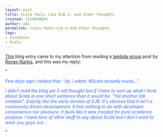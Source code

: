 ```yaml
---
layout: post
title: Scala feels like EJB 2, and other thoughts
created: 1324849694
author: adi
permalink: scala-feels-ejb-2-and-other-thoughts
tags:
- Incubator
- Scala
---
```

<p><a href="http://blog.joda.org/2011/11/scala-feels-like-ejb-2-and-other.html">This</a> blog entry came to my attention from reading a <a href="http://www.meetup.com/saylambda/">lambda group</a> post by <a href="http://narkisr.com/">Ronen Narkis</a>, and this was my reply:</p>
<p>&quot;</p>
<p><span style="color: rgb(51, 102, 255); "><em>Few days ago I twitted this:  &quot;ok, i admit. #Scala actually sucks...&quot;</em></span></p>
<p><span style="color: rgb(51, 102, 255); "><em>I didn't read the blog yet (I will though) but if I have to sum up what I think about Scala in one short sentence then it would be: &quot;Yet another lab creation&quot;. Exactly like the early version of EJB. It's obvious that it isn't a community driven development. It has nothing to do with developer convenience nor pleasure. It feels like it was created for pure academic purpose. I have tons of other stuff to say about Scala but I don't want to wear you guys out...</em><br />
</span></p>
<p>&quot;</p>
<p>&nbsp;</p>
